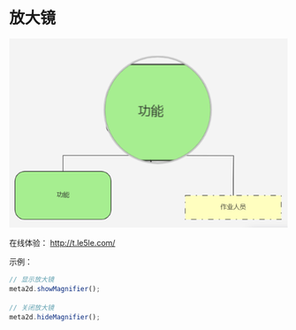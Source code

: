 # 放大镜

![乐吾乐meta2d放大镜](/img/magnifier.png)

在线体验： http://t.le5le.com/

示例：

```js
// 显示放大镜
meta2d.showMagnifier();

// 关闭放大镜
meta2d.hideMagnifier();
```
